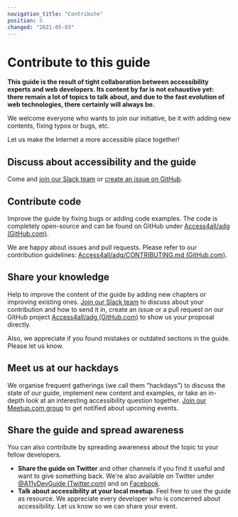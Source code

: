 ```yaml
---
navigation_title: "Contribute"
position: 5
changed: "2021-05-03"
---
```


# Contribute to this guide

**This guide is the result of tight collaboration between accessibility experts and web developers. Its content by far is not exhaustive yet: there remain a lot of topics to talk about, and due to the fast evolution of web technologies, there certainly will always be.**

We welcome everyone who wants to join our initiative, be it with adding new contents, fixing typos or bugs, etc.

Let us make the Internet a more accessible place together!

## Discuss about accessibility and the guide

Come and [join our Slack team] or [create an issue on GitHub].

## Contribute code

Improve the guide by fixing bugs or adding code examples. The code is completely open-source and can be found on GitHub under [Access4all/adg (GitHub.com)].

We are happy about issues and pull requests. Please refer to our contribution guidelines: [Access4all/adg/CONTRIBUTING.md (GitHub.com)].

## Share your knowledge

Help to improve the content of the guide by adding new chapters or improving existing ones. [Join our Slack team] to discuss about your contribution and how to send it in, create an issue or a pull request on our GitHub project [Access4all/adg (GitHub.com)] to show us your proposal directly.

Also, we appreciate if you found mistakes or outdated sections in the guide. Please let us know.

## Meet us at our hackdays

We organise frequent gatherings (we call them "hackdays") to discuss the state of our guide, implement new content and examples, or take an in-depth look at an interesting accessibility question together. [Join our Meetup.com group] to get notified about upcoming events.

## Share the guide and spread awareness

You can also contribute by spreading awareness about the topic to your fellow developers.

- **Share the guide on Twitter** and other channels if you find it useful and want to give something back. We're also available on Twitter under [@A11yDevGuide (Twitter.com)] and on [Facebook].
- **Talk about accessibility at your local meetup**. Feel free to use the guide as resource. We appreciate every developer who is concerned about accessibility. Let us know so we can share your event.

[join our slack team]: https://join.slack.com/t/a11y-dev-guide/shared_invite/zt-481zt544-HZCboLee6JL__6LnHl1N5w
[create an issue on github]: https://github.com/Access4all/adg/issues
[access4all/adg (github.com)]: https://github.com/Access4all/adg
[access4all/adg/contributing.md (github.com)]: https://github.com/Access4all/adg/blob/master/CONTRIBUTING.md
[join our meetup.com group]: https://www.meetup.com/Accessibility-Developer-Guide-ADG/
[@a11ydevguide (twitter.com)]: https://twitter.com/A11yDevGuide
[facebook]: https://www.facebook.com/AccessibilityDeveloperGuide
